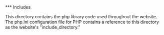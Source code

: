 *** Includes

This directory contains the php library code used throughout the website. The php.ini configuration file for PHP contains a reference to this directory as the website's "include_directory."